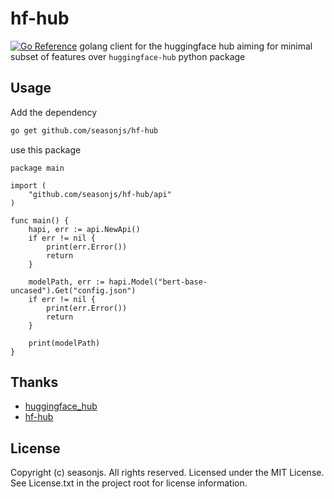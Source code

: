 # hf-hub

[![Go Reference](https://pkg.go.dev/badge/github.com/seasonjs/hf-hub.svg)](https://pkg.go.dev/github.com/seasonjs/hf-hub)
golang client for the huggingface hub aiming for minimal subset of features over `huggingface-hub` python package

## Usage

Add the dependency

```bash
go get github.com/seasonjs/hf-hub
```

use this package

```golang
package main

import (
	"github.com/seasonjs/hf-hub/api"
)

func main() {
	hapi, err := api.NewApi()
	if err != nil {
		print(err.Error())
		return
	}

	modelPath, err := hapi.Model("bert-base-uncased").Get("config.json")
	if err != nil {
		print(err.Error())
		return
	}

	print(modelPath)
}
```

## Thanks

* [huggingface_hub](https://github.com/huggingface/huggingface_hub)
* [hf-hub](https://github.com/huggingface/hf-hub)

## License

Copyright (c) seasonjs. All rights reserved.
Licensed under the MIT License. See License.txt in the project root for license information.
